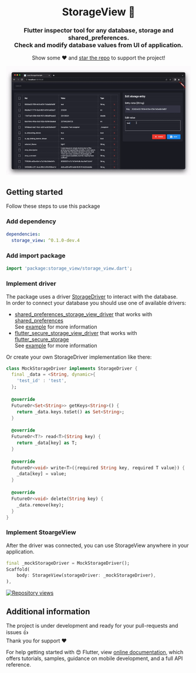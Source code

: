 <h1 align="center"> StorageView 🔎</h1>
<h3 align="center"> Flutter inspector tool for any database, storage and shared_preferences. <br>Check and modify database values from UI of application.</h3>
<p align="center">Show some ❤️ and <a href="https://github.com/Frezyx/storage_view">star the repo</a> to support the project!</p>

<div align="center" >
  <a href="https://github.com/Frezyx/storage_view/blob/main/docs/assets/storage_view_desktop.gif?raw=true">
    <img src="https://github.com/Frezyx/storage_view/blob/main/docs/assets/storage_view_desktop.gif?raw=true"/>
  </a>
</div>

## Getting started
Follow these steps to use this package

### Add dependency

```yaml
dependencies:
  storage_view: ^0.1.0-dev.4
```

### Add import package

```dart
import 'package:storage_view/storage_view.dart';
```

### Implement driver
The package uses a driver [StorageDriver](https://github.com/Frezyx/storage_view/blob/main/packages/storage_view/lib/src/models/storage_driver.dart) to interact with the database. <br>
In order to connect your database you should use one of available drivers: <br>

- [shared_preferences_storage_view_driver](https://github.com/Frezyx/storage_view/tree/main/packages/shared_preferences_storage_view_driver) that works with [shared_preferences](https://pub.dev/packages/shared_preferences) <br> See [example](https://github.com/Frezyx/storage_view/tree/main/packages/shared_preferences_storage_view_driver/example) for more information
- [flutter_secure_storage_view_driver](https://github.com/Frezyx/storage_view/tree/main/packages/flutter_secure_storage_view_driver) that works with [flutter_secure_storage](https://pub.dev/packages/flutter_secure_storage) <br> See [example](https://github.com/Frezyx/storage_view/tree/main/packages/flutter_secure_storage_view_driver/example) for more information

Or create your own StorageDriver implementation like there:
```dart
class MockStorageDriver implements StorageDriver {
  final _data = <String, dynamic>{
    'test_id' : 'test',
  };

  @override
  FutureOr<Set<String>> getKeys<String>() {
    return _data.keys.toSet() as Set<String>;
  }

  @override
  FutureOr<T?> read<T>(String key) {
    return _data[key] as T;
  }

  @override
  FutureOr<void> write<T>({required String key, required T value}) {
    _data[key] = value;
  }

  @override
  FutureOr<void> delete(String key) {
    _data.remove(key);
  }
}
```

### Implement StoargeView
After the driver was connected, you can use StorageView anywhere in your application.
```dart
final _mockStorageDriver = MockStorageDriver();
Scaffold(
    body: StorageView(storageDriver: _mockStorageDriver),
),
```

  <a href="https://github.com/Frezyx/storage_view"><img src="https://hits.dwyl.com/Frezyx/storage_view.svg?style=flat" alt="Repository views"></a>

## Additional information
The project is under development and ready for your pull-requests and issues 👍<br>
Thank you for support ❤️


For help getting started with 😍 Flutter, view
[online documentation](https://flutter.dev/docs), which offers tutorials, 
samples, guidance on mobile development, and a full API reference.
